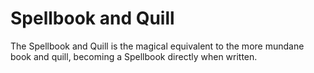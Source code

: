 # Spellbook and Quill

The Spellbook and Quill is the magical equivalent to the more mundane book 
and quill, becoming a Spellbook directly when written.